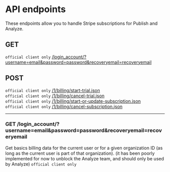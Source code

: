 # API endpoints

These endpoints allow you to handle Stripe subscriptions for Publish and Analyze.

## GET
`official client only` [/login_account/?username=email&password=password&recoveryemail=recoveryemail](#get-login_accountusernameemailpasswordpasswordrecoveryemailrecoveryemail) <br/>

## POST
`official client only` [/1/billing/start-trial.json](#post-1billingstart-trialjson) <br/>
`official client only` [/1/billing/cancel-trial.json](#post-1billingcancel-trialjson) <br/>
`official client only` [/1/billing/start-or-update-subscription.json](#post-1billingstart-or-update-subscriptionjson) <br/>
`official client only` [/1/billing/cancel-subscription.json](#post-1billingcancel-subscriptionjson) <br/>
___

### GET /login_account/?username=email&password=password&recoveryemail=recoveryemail
Get basics billing data for the current user or for a given organization ID (as long as the current user is part of that organization). (it has been poorly implemented for now to unblock the Analyze team, and should only be used by Analyze) `official client only`
